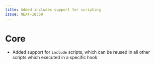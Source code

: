 ```yaml
---
title: Added includes support for scripting
issue: NEXT-18350
---
```

# Core
* Added support for `include` scripts, which can be reused in all other scripts which executed in a specific hook 
